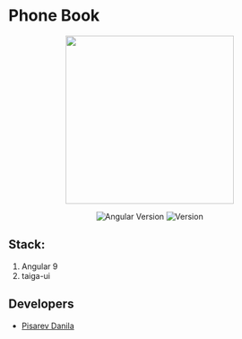 # Phone Book

<p align="center">
    <img src="https://i.ibb.co/SmyQT5B/phone-book.png" width="300">
</p>

<p align="center">
   <img src="https://img.shields.io/badge/Angular-%5E14.0.0-red" alt="Angular Version">
   <img src="https://img.shields.io/badge/Version-v1.0(Alpha)-blueviolet" alt="Version">
</p>

## Stack:

1. Angular 9
2. taiga-ui

## Developers

- [Pisarev Danila](https://github.com/jobdn)
